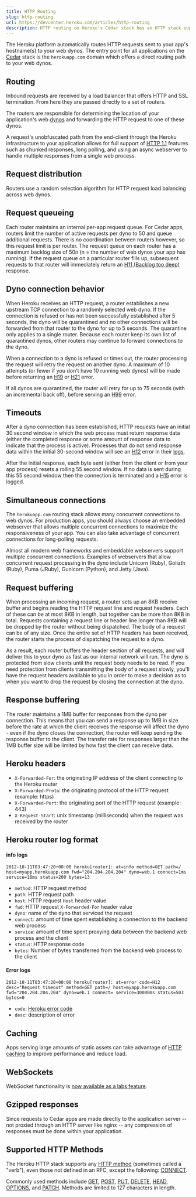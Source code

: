 ```yaml
---
title: HTTP Routing
slug: http-routing
url: https://devcenter.heroku.com/articles/http-routing
description: HTTP routing on Heroku's Cedar stack has an HTTP stack supporting HTTP 1.1, a rolling timeout mechanism, and multiple simultaneous connections.
---
```


The Heroku platform automatically routes HTTP requests sent to your app's hostname(s) to your web dynos. The entry point for all applications on the [Cedar](cedar) stack is the `herokuapp.com` domain which offers a direct routing path to your web dynos.

## Routing

Inbound requests are received by a load balancer that offers HTTP and SSL termination. From here they are passed directly to a set of routers.

The routers are responsible for determining the location of your application's web [dynos](dynos) and forwarding the HTTP request to one of these dynos.

A request's unobfuscated path from the end-client through the Heroku infrastructure to your application allows for full support of [HTTP 1.1][rfc2616] features such as chunked responses, long polling, and using an async webserver to handle multiple responses from a single web process.

## Request distribution

Routers use a random selection algorithm for HTTP request load balancing across web dynos.

## Request queueing

Each router maintains an internal per-app request queue. For Cedar apps, routers limit the number of active requests per dyno to 50 and queue additional requests. There is no coordination between routers however, so this request limit is per router. The request queue on each router has a maximum backlog size of 50n (n = the number of web dynos your app has running). If the request queue on a particular router fills up, subsequent requests to that router will immediately return an [H11 (Backlog too deep)](error-codes#h11-backlog-too-deep) response.

## Dyno connection behavior

When Heroku receives an HTTP request, a router establishes a new upstream TCP connection to a randomly selected web dyno. If the connection is refused or has not been successfully established after 5 seconds, the dyno will be quarantined and no other connections will be forwarded from that router to the dyno for up to 5 seconds. The quarantine only applies to a single router. Because each router keep its own list of quarantined dynos, other routers may continue to forward connections to the dyno.

When a connection to a dyno is refused or times out, the router processing the request will retry the request on another dyno. A maximum of 10 attempts (or fewer if you don't have 10 running web dynos) will be made before returning an [H19](error-codes#h19-backend-connection-timeout) or [H21](error-codes#h21-backend-connection-refused) error.

If all dynos are quarantined, the router will retry for up to 75 seconds (with an incremental back off), before serving an [H99](error-codes#h99-platform-error) error.

## Timeouts

After a dyno connection has been established, HTTP requests have an initial 30 second window in which the web process must return response data (either the completed response or some amount of response data to indicate that the process is active). Processes that do not send response data within the initial 30-second window will see an [H12](error-codes#h12-request-timeout) error in their [logs](logging).

After the initial response, each byte sent (either from the client or from your app process) resets a rolling 55 second window. If no data is sent during this 55 second window then the connection is terminated and a [H15](error-codes#h15-idle-connection) error is logged.

## Simultaneous connections

The `herokuapp.com` routing stack allows many concurrent connections to web dynos. For production apps, you should always choose an embedded webserver that allows multiple concurrent connections to maximize the responsiveness of your app. You can also take advantage of concurrent connections for long-polling requests.

Almost all modern web frameworks and embeddable webservers support multiple concurrent connections. Examples of webservers that allow concurrent request processing in the dyno include Unicorn (Ruby), Goliath (Ruby), Puma (JRuby), Gunicorn (Python), and Jetty (Java).

## Request buffering

When processing an incoming request, a router sets up an 8KB receive buffer and begins reading the HTTP request line and request headers. Each of these can be at most 8KB in length, but together can be more than 8KB in total. Requests containing a request line or header line longer than 8KB will be dropped by the router without being dispatched. The body of a request can be of any size. Once the entire set of HTTP headers has been received, the router starts the process of dispatching the request to a dyno.

As a result, each router buffers the header section of all requests, and will deliver this to your dyno as fast as our internal network will run. The dyno is protected from slow clients until the request body needs to be read. If you need protection from clients transmitting the body of a request slowly, you'll have the request headers available to you in order to make a decision as to when you want to drop the request by closing the connection at the dyno.

## Response buffering

The router maintains a 1MB buffer for responses from the dyno per connection. This means that you can send a response up to 1MB in size before the rate at which the client receives the response will affect the dyno - even if the dyno closes the connection, the router will keep sending the response buffer to the client. The transfer rate for responses larger than the 1MB buffer size will be limited by how fast the client can receive data.

## Heroku headers

* `X-Forwarded-For`: the originating IP address of the client connecting to the Heroku router
* `X-Forwarded-Proto`: the originating protocol of the HTTP request (example: https)
* `X-Forwarded-Port`: the originating port of the HTTP request (example: 443)
* `X-Request-Start`: unix timestamp (milliseconds) when the request was received by the router

## Heroku router log format

#### info logs

    2012-10-11T03:47:20+00:00 heroku[router]: at=info method=GET path=/ host=myapp.herokuapp.com fwd="204.204.204.204" dyno=web.1 connect=1ms service=18ms status=200 bytes=13

* `method`: HTTP request method
* `path`: HTTP request path
* `host`: HTTP request `Host` header value
* `fwd`: HTTP request `X-Forwarded-For` header value
* `dyno`: name of the dyno that serviced the request
* `connect`: amount of time spent establishing a connection to the backend web process
* `service`: amount of time spent proxying data between the backend web process and the client
* `status`: HTTP response code
* `bytes`: Number of bytes transferred from the backend web process to the client

#### Error logs

    2012-10-11T03:47:20+00:00 heroku[router]: at=error code=H12 desc="Request timeout" method=GET path=/ host=myapp.herokuapp.com fwd="204.204.204.204" dyno=web.1 connect= service=30000ms status=503 bytes=0

* `code`: [Heroku error code](https://devcenter.heroku.com/articles/error-codes)
* `desc`: description of error

## Caching

Apps serving large amounts of static assets can take advantage of [HTTP caching](http-caching) to improve performance and reduce load.

## WebSockets

WebSocket functionality is [now available as a labs feature](https://devcenter.heroku.com/articles/heroku-labs-websockets).

## Gzipped responses

Since requests to Cedar apps are made directly to the application server -- not proxied through an HTTP server like nginx -- any compression of responses must be done within your application.

## Supported HTTP Methods

The Heroku HTTP stack supports any [HTTP method][method] (sometimes called a "verb"), even those not defined in an RFC, except the following: [CONNECT][method-connect].

Commonly used methods include [GET][method-get], [POST][method-post], [PUT][method-put], [DELETE][method-delete], [HEAD][method-head], [OPTIONS][method-options], and [PATCH][method-patch]. Methods are limited to 127 characters in length.

[method]: https://tools.ietf.org/html/rfc2616#section-5.1.1 "HTTP/1.1 Method token"
[method-options]: https://tools.ietf.org/html/rfc2616#section-9.2 "HTTP/1.1 - OPTIONS"
[method-get]: https://tools.ietf.org/html/rfc2616#section-9.3 "HTTP/1.1 - GET"
[method-head]: https://tools.ietf.org/html/rfc2616#section-9.4 "HTTP/1.1 - HEAD"
[method-post]: https://tools.ietf.org/html/rfc2616#section-9.5 "HTTP/1.1 - POST"
[method-put]: https://tools.ietf.org/html/rfc2616#section-9.6 "HTTP/1.1 - PUT"
[method-delete]: https://tools.ietf.org/html/rfc2616#section-9.7 "HTTP/1.1 - DELETE"
[method-patch]: http://tools.ietf.org/html/rfc5789 "PATCH Method for HTTP"
[method-connect]: https://tools.ietf.org/html/rfc2616#section-9.9 "CONNECT method"
[rfc2616]: https://tools.ietf.org/html/rfc2616 "RFC2616: Hypertext Transfer Protocol -- HTTP/1.1"